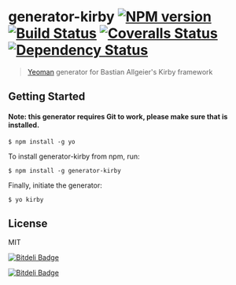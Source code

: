 # generator-kirby [![NPM version][npm-image]][npm-url] [![Build Status][travis-image]][travis-url] [![Coveralls Status][coveralls-image]][coveralls-url] [![Dependency Status][daviddm-url]][daviddm-image]

> [Yeoman](http://yeoman.io) generator for Bastian Allgeier's Kirby framework

## Getting Started

#### Note: this generator requires Git to work, please make sure that is installed.

```
$ npm install -g yo
```

To install generator-kirby from npm, run:

```
$ npm install -g generator-kirby
```

Finally, initiate the generator:

```
$ yo kirby
```

## License

MIT

[![Bitdeli Badge][bitdeli-image]][bitdeli-url]

[npm-image]: https://badge.fury.io/js/generator-kirby.png
[npm-url]: https://npmjs.org/package/generator-kirby

[travis-image]: https://secure.travis-ci.org/ilanbiala/generator-kirby.png?branch=master
[travis-url]: https://travis-ci.org/ilanbiala/generator-kirby

[coveralls-image]: https://coveralls.io/repos/ilanbiala/generator-kirby/badge.png?branch=master
[coveralls-url]: https://coveralls.io/r/ilanbiala/generator-kirby?branch=master

[daviddm-image]: https://david-dm.org/ilanbiala/generator-kirby
[daviddm-url]: https://david-dm.org/gulpjs/gulp.png?theme=shields.io

[bitdeli-image]: https://d2weczhvl823v0.cloudfront.net/ilanbiala/generator-kirby/trend.png
[bitdeli-url]: https://bitdeli.com/free "Bitdeli Badge"

[![Bitdeli Badge](https://d2weczhvl823v0.cloudfront.net/ilanbiala/generator-kirby/trend.png)](https://bitdeli.com/free "Bitdeli Badge")

